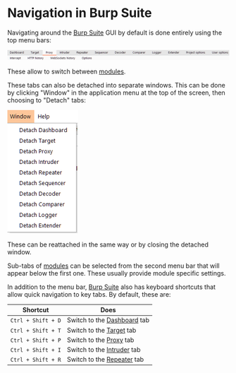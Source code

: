 # Navigation in Burp Suite

Navigating around the [Burp Suite](Burp%20Suite.md) GUI by default is done entirely using the top menu bars:

![tabs](assets/images/tabs.png)

These allow to switch between [modules](modules/modules.md).

These tabs can also be detached into separate windows. This can be done by clicking "Window" in the application menu at the top of the screen, then choosing to "Detach" tabs:

![detach windows](assets/images/detach%20windows.png)

These can be reattached in the same way or by closing the detached window.

Sub-tabs of [modules](modules/modules.md) can be selected from the second menu bar that will appear below the first one. These usually provide module specific settings.

In addition to the menu bar, [Burp Suite](Burp%20Suite.md) also has keyboard shortcuts that allow quick navigation to key tabs. By default, these are:

| Shortcut           | Does                                                          |
| ------------------ | ------------------------------------------------------------- |
| `Ctrl + Shift + D` | Switch to the [Dashboard](modules/dashboard/Dashboard.md) tab |
| `Ctrl + Shift + T` | Switch to the [Target](modules/target/Target.md) tab          |
| `Ctrl + Shift + P` | Switch to the [Proxy](modules/proxy/Proxy.md) tab             |
| `Ctrl + Shift + I` | Switch to the [Intruder](modules/intruder/Intruder.md) tab    |
| `Ctrl + Shift + R` | Switch to the [Repeater](modules/repeater/Repeater.md) tab    |
